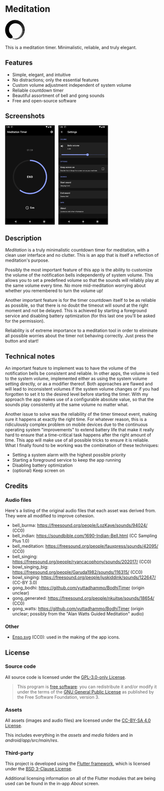 # Meditation

<img width=64 src="media/icon-enso-208px.png"><img>

This is a meditation timer. Minimalistic, reliable, and truly elegant.

## Features

* Simple, elegant, and intuitive
* No distractions; only the essential features
* Custom volume adjustment independent of system volume
* Reliable countdown timer
* Beautiful assortment of bell and gong sounds
* Free and open-source software

## Screenshots

<a href="media/screenshot-timer.png?raw=true"><img width=162 src="media/screenshot-timer.png"></a>
&nbsp;
<a href="media/screenshot-settings.png?raw=true"><img width=162 src="media/screenshot-settings.png"></a>

## Description

<i>Meditation</i> is a truly minimalistic countdown timer for meditation, with a clean user interface and no clutter. This is an app that is itself a reflection of meditation's purpose.

Possibly the most important feature of this app is the ability to customize the volume of the notification bells independently of system volume. This allows you to set a predefined volume so that the sounds will reliably play at the same volume every time. No more mid-meditation worrying about whether you remembered to turn the volume up!

Another important feature is for the timer countdown itself to be as reliable as possible, so that there is no doubt the timeout will sound at the right moment and not be delayed.
This is achieved by starting a foreground service and disabling battery optimization (for this last one you'll be asked for the permission).

Reliability is of extreme importance to a meditation tool in order to eliminate all possible worries about the timer not behaving correctly. Just press the button and start!

## Technical notes

An important feature to implement was to have the volume of the notification bells be consistent and reliable.
In other apps, the volume is tied to the system volume, implemented either as using the system volume setting directly, or as a modifier thereof.
Both approaches are flawed and will lead to inconsistent volumes if the system volume changes or if you had forgotten to set it to the desired level before starting the timer.
With my approach the app makes use of a configurable absolute value, so that the sounds play consistently at the same volume no matter what.

Another issue to solve was the reliability of the timer timeout event, making sure it happens at exactly the right time.
For whatever reason, this is a ridiculously complex problem on mobile devices due to the continuous operating system "improvements" to extend battery life that make it really hard to ensure that a time-critical task happens after the right amount of time.
This app will make use of all possible tricks to ensure it is reliable. What I finally found to be working was the combination of these techniques:
- Setting a system alarm with the highest possible priority
- Starting a foreground service to keep the app running
- Disabling battery optimization
- (optional) Keep screen on

## Credits

### Audio files

Here's a listing of the original audio files that each asset was derived from.
They were all modified to improve cohesion.

- bell_burma: <https://freesound.org/people/LozKaye/sounds/94024/> (CC0)
- bell_indian: <https://soundbible.com/1690-Indian-Bell.html> (CC Sampling Plus 1.0)
- bell_meditation: <https://freesound.org/people/fauxpress/sounds/42095/> (CC0)
- bell_singing: <https://freesound.org/people/ryancacophony/sounds/202017/> (CC0)
- bowl_singing_big: <https://freesound.org/people/Garuda1982/sounds/116315/> (CC0)
- bowl_singing: <https://freesound.org/people/juskiddink/sounds/122647/> (CC-BY 3.0)
- gong_bodhi: <https://github.com/yuttadhammo/BodhiTimer> (origin unclear)
- gong_generated: <https://freesound.org/people/nkuitse/sounds/18654/> (CC0)
- gong_watts: <https://github.com/yuttadhammo/BodhiTimer> (origin unclear; possibly from the "Alan Watts Guided Meditation" audio)

### Other

- [Enso.svg](https://commons.wikimedia.org/wiki/File:Enso.svg) (CC0): used in the making of the app icons.

## License

### Source code

All source code is licensed under the [GPL-3.0-only License](https://spdx.org/licenses/GPL-3.0-only.html).

> This program is [free software](https://www.gnu.org/philosophy/free-sw.html): you can redistribute it and/or modify it under the terms of the [GNU General Public License](https://www.gnu.org/licenses/gpl-3.0.en.html) as published by the Free Software Foundation, version 3.

### Assets

All assets (images and audio files) are licensed under the [CC-BY-SA 4.0 License](https://creativecommons.org/licenses/by-sa/4.0/).

This includes everything in the *assets* and *media* folders and in *android/app/src/main/res*.

### Third-party

This project is developed using the [Flutter framework](https://flutter.dev/), which is licensed under the [BSD 3-Clause License](https://github.com/flutter/flutter/blob/master/LICENSE).

Additional licensing information on all of the Flutter modules that are being used can be found in the in-app *About* screen.
